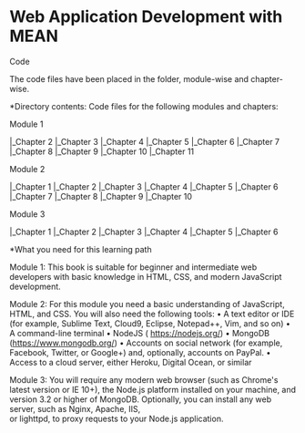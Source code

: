 # Web Application Development with MEAN
Code

The code files have been placed in the folder, module-wise and chapter-wise.

*Directory contents: Code files for the following modules and chapters:

Module 1

  |_Chapter 2
  |_Chapter 3
  |_Chapter 4
  |_Chapter 5
  |_Chapter 6
  |_Chapter 7
  |_Chapter 8
  |_Chapter 9
  |_Chapter 10
  |_Chapter 11


Module 2

  |_Chapter 1
  |_Chapter 2
  |_Chapter 3
  |_Chapter 4
  |_Chapter 5
  |_Chapter 6
  |_Chapter 7
  |_Chapter 8
  |_Chapter 9
  |_Chapter 10

Module 3

  |_Chapter 1
  |_Chapter 2
  |_Chapter 3
  |_Chapter 4
  |_Chapter 5
  |_Chapter 6



*What you need for this learning path

Module 1: 
This book is suitable for beginner and intermediate web developers with basic 
knowledge in HTML, CSS, and modern JavaScript development.

Module 2: 
For this module you need a basic understanding of JavaScript, HTML, and CSS. You 
will also need the following tools:
•  A text editor or IDE (for example, Sublime Text, Cloud9, Eclipse, Notepad++, Vim, and so on)
•  A command-line terminal
•  NodeJS ( https://nodejs.org/)
•  MongoDB (https://www.mongodb.org/)
•  Accounts on social network (for example, Facebook, Twitter, or Google+) and, optionally, accounts on PayPal.
•  Access to a cloud server, either Heroku, Digital Ocean, or similar

Module 3: 
You will require any modern web browser (such as Chrome's latest version or IE 10+),
the Node.js platform installed on your machine, and version 3.2 or higher of MongoDB.
Optionally, you can install any web server, such as Nginx, Apache, IIS,  
or lighttpd, to proxy requests to your Node.js application.
